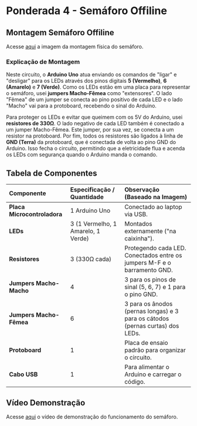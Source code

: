 # Ponderada 4 - Semáforo Offiline

## Montagem Semáforo Offiline
Acesse [aqui](https://drive.google.com/file/d/1lRsbf93Zy31xfesoC51gKo0bKcVbzDcH/view?usp=sharing) a imagem da montagem física do semáforo.

### Explicação de Montagem
Neste circuito, o **Arduino Uno** atua enviando os comandos de "ligar" e "desligar" para os LEDs através dos pinos digitais **5 (Vermelho)**, **6 (Amarelo)** e **7 (Verde)**. Como os LEDs estão em uma placa para representar o semáforo, usei **jumpers Macho-Fêmea** como "extensores". O lado "Fêmea" de um jumper se conecta ao pino positivo de cada LED e o lado "Macho" vai para a protoboard, recebendo o sinal do Arduino.

Para proteger os LEDs e evitar que queimem com os 5V do Arduino, usei **resistores de 330Ω**. O lado negativo de cada LED também é conectado a um jumper Macho-Fêmea. Este jumper, por sua vez, se conecta a um resistor na protoboard. Por fim, todos os resistores são ligados à linha de **GND (Terra)** da protoboard, que é conectada de volta ao pino GND do Arduino. Isso fecha o circuito, permitindo que a eletricidade flua e acenda os LEDs com segurança quando o Arduino manda o comando.

## Tabela de Componentes

| Componente | Especificação / Quantidade | Observação (Baseado na Imagem) |
| :--- | :--- | :--- |
| **Placa Microcontroladora** | 1 Arduino Uno | Conectado ao laptop via USB. |
| **LEDs** | 3 (1 Vermelho, 1 Amarelo, 1 Verde) | Montados externamente ("na caixinha"). |
| **Resistores** | 3 (330Ω cada) | Protegendo cada LED. Conectados entre os jumpers M-F e o barramento GND. |
| **Jumpers Macho-Macho** | 4 | 3 para os pinos de sinal (5, 6, 7) e 1 para o pino GND. |
| **Jumpers Macho-Fêmea** | 6 | 3 para os ânodos (pernas longas) e 3 para os cátodos (pernas curtas) dos LEDs. |
| **Protoboard** | 1 | Placa de ensaio padrão para organizar o circuito. |
| **Cabo USB** | 1 | Para alimentar o Arduino e carregar o código. |


## Vídeo Demonstração
Acesse [aqui](https://drive.google.com/file/d/1eDAKZyEeVeQqglGdRMmLu73SWlogGTrO/view?usp=sharing) o vídeo de demonstração do funcionamento do semáforo.
